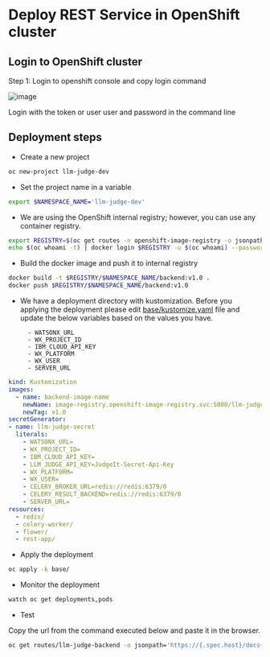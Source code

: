 # Deploy REST Service in OpenShift cluster

## Login to OpenShift cluster

Step 1: Login to openshift console and copy login command

![image](https://media.github.ibm.com/user/381271/files/d29aff0d-34f1-4d8c-85dd-d84005fb08cf)

Login with the token or user user and password in the command line

## Deployment steps

- Create a new project

```sh
oc new-project llm-judge-dev
```

- Set the project name in a variable

```sh
export $NAMESPACE_NAME='llm-judge-dev'
```

- We are using the OpenShift internal registry; however, you can use any container registry.

```sh
export REGISTRY=$(oc get routes -n openshift-image-registry -o jsonpath='{.items[0].spec.host}')
echo $(oc whoami -t) | docker login $REGISTRY -u $(oc whoami) --password-stdin
```

- Build the docker image and push it to internal registry

```sh
docker build -t $REGISTRY/$NAMESPACE_NAME/backend:v1.0 .
docker push $REGISTRY/$NAMESPACE_NAME/backend:v1.0
```

- We have a deployment directory with kustomization. Before you applying the deployment please edit [base/kustomize.yaml](base/kustomization.yaml) file and update the below variables based on the values you have.


        - WATSONX_URL
        - WX_PROJECT_ID
        - IBM_CLOUD_API_KEY
        - WX_PLATFORM
        - WX_USER
        - SERVER_URL

```yaml
kind: Kustomization
images:
  - name: backend-image-name
    newName: image-registry.openshift-image-registry.svc:5000/llm-judge-dev/backend
    newTag: v1.0
secretGenerator:
- name: llm-judge-secret
  literals:
    - WATSONX_URL=
    - WX_PROJECT_ID=
    - IBM_CLOUD_API_KEY=
    - LLM_JUDGE_API_KEY=JudgeIt-Secret-Api-Key
    - WX_PLATFORM=
    - WX_USER=
    - CELERY_BROKER_URL=redis://redis:6379/0
    - CELERY_RESULT_BACKEND=redis://redis:6379/0
    - SERVER_URL=
resources:
  - redis/
  - celery-worker/
  - flower/
  - rest-app/
```

- Apply the deployment

```sh
oc apply -k base/
```

- Monitor the deployment

```sh
watch oc get deployments,pods
```

- Test

Copy the url from the command executed below and paste it in the browser.

```sh
oc get routes/llm-judge-backend -o jsonpath='https://{.spec.host}/docs{"\n"}'
```
